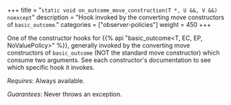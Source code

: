 +++
title = "`static void on_outcome_move_construction(T *, U &&, V &&) noexcept`"
description = "Hook invoked by the converting move constructors of `basic_outcome`."
categories = ["observer-policies"]
weight = 450
+++

One of the constructor hooks for {{% api "basic_outcome<T, EC, EP, NoValuePolicy>" %}}, generally invoked by the converting move constructors of `basic_outcome` (NOT the standard move constructor) which consume two arguments. See each constructor's documentation to see which specific hook it invokes.

*Requires*: Always available.

*Guarantees*: Never throws an exception.
